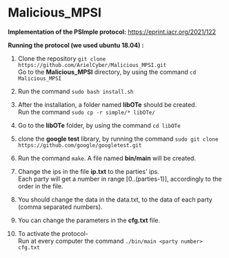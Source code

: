 # Malicious_MPSI

**Implementation of the PSImple protocol:** https://eprint.iacr.org/2021/122

**Running the protocol (we used ubuntu 18.04) :**

1) Clone the repository `git clone https://github.com/ArielCyber/Malicious_MPSI.git`
   <br>Go to the **Malicious_MPSI** directory, by using the command `cd Malicious_MPSI`
   
2) Run the command `sudo bash install.sh`

3) After the installation, a folder named **libOTe** should be created.
   <br>Run the command `sudo cp -r simple/* libOTe/`
 
4) Go to the **libOTe** folder, by using the command `cd libOTe`

5) clone the **google test** library, by running the command `sudo git clone https://github.com/google/googletest.git`

6) Run the command `make`. A file named **bin/main** will be created.

7) Change the ips in the file **ip.txt** to the parties' ips.
   <br> Each party will get a number in range [0..(parties-1)], accordingly to the order in the file.

8) You should change the data in the data.txt, to the data of each party (comma separated numbers).

9) You can change the parameters in the **cfg.txt** file.

10) To activate the protocol-
   <br> Run at every computer the command `./bin/main <party number> cfg.txt`
